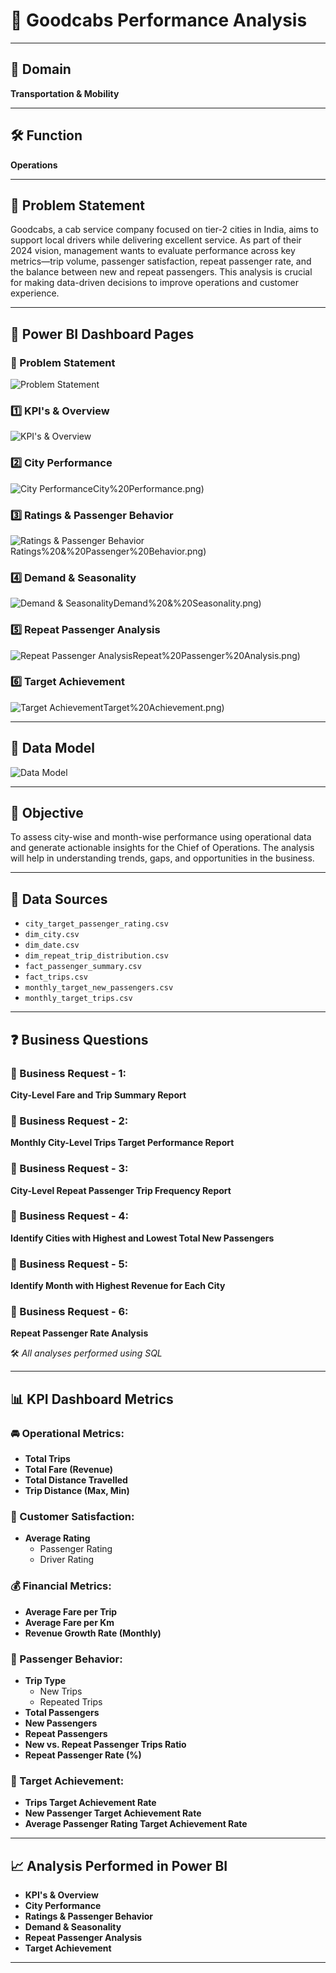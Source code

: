 # 🚖 Goodcabs Performance Analysis

---

## 🧭 Domain  
**Transportation & Mobility**

---

## 🛠️ Function  
**Operations**

---

## 📌 Problem Statement  
Goodcabs, a cab service company focused on tier-2 cities in India, aims to support local drivers while delivering excellent service. As part of their 2024 vision, management wants to evaluate performance across key metrics—trip volume, passenger satisfaction, repeat passenger rate, and the balance between new and repeat passengers. This analysis is crucial for making data-driven decisions to improve operations and customer experience.

---

## 🧩 Power BI Dashboard Pages  

### 📝 Problem Statement  
![Problem Statement](./SOLUTIONS/DASHBOARD%20PAGES/problem%20statement.png)

### 1️⃣ KPI's & Overview  
![KPI's & Overview](./SOLUTIONS/DASHBOARD%20PAGES/1%29KPI%27S%20%26%20Overview.png)


### 2️⃣ City Performance  
![City Performance](./SOLUTIONS/DASHBOARD%20PAGES/2)City%20Performance.png)

### 3️⃣ Ratings & Passenger Behavior  
![Ratings & Passenger Behavior](./SOLUTIONS/DASHBOARD%20PAGES/3)Ratings%20&%20Passenger%20Behavior.png)

### 4️⃣ Demand & Seasonality  
![Demand & Seasonality](./SOLUTIONS/DASHBOARD%20PAGES/4)Demand%20&%20Seasonality.png)

### 5️⃣ Repeat Passenger Analysis  
![Repeat Passenger Analysis](./SOLUTIONS/DASHBOARD%20PAGES/5)Repeat%20Passenger%20Analysis.png)

### 6️⃣ Target Achievement  
![Target Achievement](./SOLUTIONS/DASHBOARD%20PAGES/6)Target%20Achievement.png)

---

## 🧱 Data Model  
![Data Model](./SOLUTIONS/DASHBOARD%20PAGES/DATA%20MODEL.png)

---

## 🎯 Objective  
To assess city-wise and month-wise performance using operational data and generate actionable insights for the Chief of Operations. The analysis will help in understanding trends, gaps, and opportunities in the business.

---

## 📂 Data Sources  
- `city_target_passenger_rating.csv`  
- `dim_city.csv`  
- `dim_date.csv`  
- `dim_repeat_trip_distribution.csv`  
- `fact_passenger_summary.csv`  
- `fact_trips.csv`  
- `monthly_target_new_passengers.csv`  
- `monthly_target_trips.csv`

---

## ❓ Business Questions  

### 🔹 Business Request - 1:  
**City-Level Fare and Trip Summary Report**

### 🔹 Business Request - 2:  
**Monthly City-Level Trips Target Performance Report**

### 🔹 Business Request - 3:  
**City-Level Repeat Passenger Trip Frequency Report**

### 🔹 Business Request - 4:  
**Identify Cities with Highest and Lowest Total New Passengers**

### 🔹 Business Request - 5:  
**Identify Month with Highest Revenue for Each City**

### 🔹 Business Request - 6:  
**Repeat Passenger Rate Analysis**

🛠️ _All analyses performed using SQL_

---

## 📊 KPI Dashboard Metrics  

### 🚘 Operational Metrics:
- **Total Trips**
- **Total Fare (Revenue)**
- **Total Distance Travelled**
- **Trip Distance (Max, Min)**

### 🌟 Customer Satisfaction:
- **Average Rating**
  - Passenger Rating  
  - Driver Rating  

### 💰 Financial Metrics:
- **Average Fare per Trip**
- **Average Fare per Km**
- **Revenue Growth Rate (Monthly)**

### 🔁 Passenger Behavior:
- **Trip Type**
  - New Trips  
  - Repeated Trips  
- **Total Passengers**
- **New Passengers**
- **Repeat Passengers**
- **New vs. Repeat Passenger Trips Ratio**
- **Repeat Passenger Rate (%)**

### 🎯 Target Achievement:
- **Trips Target Achievement Rate**
- **New Passenger Target Achievement Rate**
- **Average Passenger Rating Target Achievement Rate**

---

## 📈 Analysis Performed in Power BI  

- **KPI's & Overview**  
- **City Performance**  
- **Ratings & Passenger Behavior**  
- **Demand & Seasonality**  
- **Repeat Passenger Analysis**  
- **Target Achievement**

---
